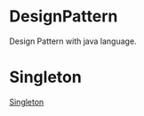 # DesignPattern
Design Pattern with java language.

# Singleton
[Singleton](http://javarevisited.blogspot.co.uk/2011/03/10-interview-questions-on-singleton.html)
